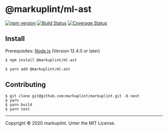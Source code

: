 # @markuplint/ml-ast

[![npm version](https://badge.fury.io/js/%40markuplint%2Fml-ast.svg)](https://www.npmjs.com/package/@markuplint/ml-ast)
[![Build Status](https://travis-ci.org/markuplint/markuplint.svg?branch=next)](https://travis-ci.org/markuplint/markuplint)
[![Coverage Status](https://coveralls.io/repos/github/markuplint/markuplint/badge.svg?branch=next)](https://coveralls.io/github/markuplint/markuplint?branch=next)

## Install

Prerequisites: [Node.js](https://nodejs.org) (Version 12.4.0 or later)

```sh
$ npm install @markuplint/ml-ast

$ yarn add @markuplint/ml-ast
```

## Contributing

```
$ git clone git@github.com:markuplint/markuplint.git -b next
$ yarn
$ yarn build
$ yarn test
```

---

Copyright &copy; 2020 markuplint. Unter the MIT License.
